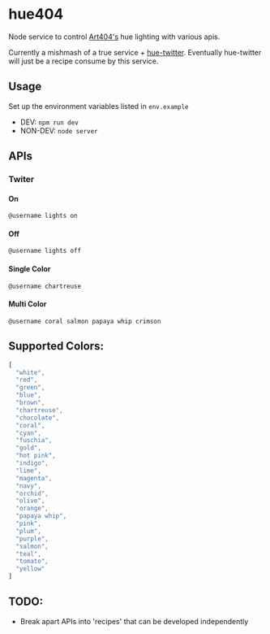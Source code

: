# hue404

Node service to control [Art404's](http://www.art404.com) hue lighting with various apis.

Currently a mishmash of a true service + [hue-twitter](https://github.com/mannynotfound/hue-twitter). 
Eventually hue-twitter will just be a recipe consume by this service.

## Usage

Set up the environment variables listed in `env.example`

* DEV: `npm run dev`
* NON-DEV: `node server`

## APIs

### Twiter

#### On
`@username lights on`

#### Off
`@username lights off`

#### Single Color
`@username chartreuse`

#### Multi Color
`@username coral salmon papaya whip crimson`

## Supported Colors:

```js
[
  "white",
  "red",
  "green",
  "blue",
  "brown",
  "chartreuse",
  "chocolate",
  "coral",
  "cyan",
  "fuschia",
  "gold",
  "hot pink",
  "indigo",
  "lime",
  "magenta",
  "navy",
  "orchid",
  "olive",
  "orange",
  "papaya whip",
  "pink",
  "plum",
  "purple",
  "salmon",
  "teal",
  "tomato",
  "yellow"
]
```

## TODO:
* Break apart APIs into 'recipes' that can be developed independently


